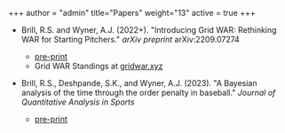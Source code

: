 +++
author = "admin"
title="Papers"
weight="13"
active = true
+++

* Brill, R.S. and Wyner, A.J. (2022+). "Introducing Grid WAR: Rethinking WAR for Starting Pitchers." _arXiv preprint_ arXiv:2209.07274 
    * [pre-print](https://arxiv.org/abs/2209.07274)      
    * Grid WAR Standings at [gridwar.xyz](https://gridwar.xyz)
    
* Brill, R.S., Deshpande, S.K., and Wyner, A.J. (2023). "A Bayesian analysis of the time through the order penalty in baseball." _Journal of Quantitative Analysis in Sports_
    * [pre-print](https://arxiv.org/abs/2210.06724)   

